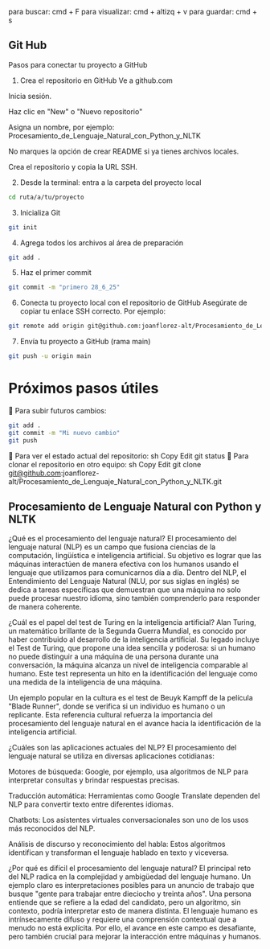 para buscar: cmd  +  F
para visualizar: cmd + altizq + v
para guardar: cmd + s

## Git Hub

Pasos para conectar tu proyecto a GitHub

1. Crea el repositorio en GitHub
Ve a github.com

Inicia sesión.

Haz clic en "New" o "Nuevo repositorio"

Asigna un nombre, por ejemplo: Procesamiento_de_Lenguaje_Natural_con_Python_y_NLTK

No marques la opción de crear README si ya tienes archivos locales.

Crea el repositorio y copia la URL SSH.

2. Desde la terminal: entra a la carpeta del proyecto local
```sh
cd ruta/a/tu/proyecto
```

3. Inicializa Git
```sh
git init
```

4. Agrega todos los archivos al área de preparación
```sh
git add .
```

5. Haz el primer commit
```sh
git commit -m "primero 28_6_25"
```

6. Conecta tu proyecto local con el repositorio de GitHub
Asegúrate de copiar tu enlace SSH correcto. Por ejemplo:

```sh
git remote add origin git@github.com:joanflorez-alt/Procesamiento_de_Lenguaje_Natural_con_Python_y_NLTK.git
```

7. Envía tu proyecto a GitHub (rama main)
```sh
git push -u origin main
```

# Próximos pasos útiles

🔸 Para subir futuros cambios:
```sh
git add .
git commit -m "Mi nuevo cambio"
git push
```

🔸 Para ver el estado actual del repositorio:
sh
Copy
Edit
git status
🔸 Para clonar el repositorio en otro equipo:
sh
Copy
Edit
git clone git@github.com:joanflorez-alt/Procesamiento_de_Lenguaje_Natural_con_Python_y_NLTK.git



## Procesamiento de Lenguaje Natural con Python y NLTK


¿Qué es el procesamiento del lenguaje natural?
El procesamiento del lenguaje natural (NLP) es un campo que fusiona ciencias de la computación, lingüística e inteligencia artificial. Su objetivo es lograr que las máquinas interactúen de manera efectiva con los humanos usando el lenguaje que utilizamos para comunicarnos día a día. Dentro del NLP, el Entendimiento del Lenguaje Natural (NLU, por sus siglas en inglés) se dedica a tareas específicas que demuestran que una máquina no solo puede procesar nuestro idioma, sino también comprenderlo para responder de manera coherente.

¿Cuál es el papel del test de Turing en la inteligencia artificial?
Alan Turing, un matemático brillante de la Segunda Guerra Mundial, es conocido por haber contribuido al desarrollo de la inteligencia artificial. Su legado incluye el Test de Turing, que propone una idea sencilla y poderosa: si un humano no puede distinguir a una máquina de una persona durante una conversación, la máquina alcanza un nivel de inteligencia comparable al humano. Este test representa un hito en la identificación del lenguaje como una medida de la inteligencia de una máquina.

Un ejemplo popular en la cultura es el test de Beuyk Kampff de la película "Blade Runner", donde se verifica si un individuo es humano o un replicante. Esta referencia cultural refuerza la importancia del procesamiento del lenguaje natural en el avance hacia la identificación de la inteligencia artificial.

¿Cuáles son las aplicaciones actuales del NLP?
El procesamiento del lenguaje natural se utiliza en diversas aplicaciones cotidianas:

Motores de búsqueda: Google, por ejemplo, usa algoritmos de NLP para interpretar consultas y brindar respuestas precisas.

Traducción automática: Herramientas como Google Translate dependen del NLP para convertir texto entre diferentes idiomas.

Chatbots: Los asistentes virtuales conversacionales son uno de los usos más reconocidos del NLP.

Análisis de discurso y reconocimiento del habla: Estos algoritmos identifican y transforman el lenguaje hablado en texto y viceversa.

¿Por qué es difícil el procesamiento del lenguaje natural?
El principal reto del NLP radica en la complejidad y ambigüedad del lenguaje humano. Un ejemplo claro es interpretaciones posibles para un anuncio de trabajo que busque "gente para trabajar entre dieciocho y treinta años". Una persona entiende que se refiere a la edad del candidato, pero un algoritmo, sin contexto, podría interpretar esto de manera distinta. El lenguaje humano es intrínsecamente difuso y requiere una comprensión contextual que a menudo no está explícita. Por ello, el avance en este campo es desafiante, pero también crucial para mejorar la interacción entre máquinas y humanos.

